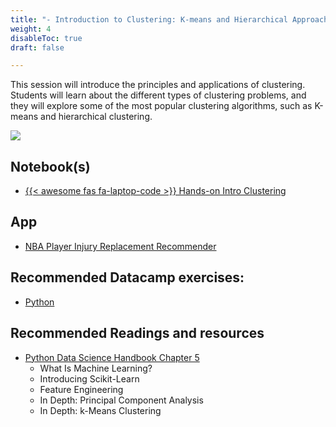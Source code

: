 ```yaml
---
title: "- Introduction to Clustering: K-means and Hierarchical Approaches"
weight: 4
disableToc: true
draft: false

---
```


This session will introduce the principles and applications of clustering. Students will learn about the different types of clustering problems, and they will explore some of the most popular clustering algorithms, such as K-means and hierarchical clustering.


![](https://raw.githubusercontent.com/aaubs/ds-master/main/data/Images/nba_Clustering_yale.png)


## Notebook(s)
* [{{< awesome fas fa-laptop-code >}} Hands-on Intro Clustering](https://colab.research.google.com/github/aaubs/ds-master/blob/main/notebooks/M1_Clustering_v4.ipynb)

## App
* [NBA Player Injury Replacement Recommender](https://github.com/aaubs/ds-master/tree/main/apps/M1-InjuryReplacement-streamlit)

## Recommended Datacamp exercises:
   * [Python](https://learn.datacamp.com/courses/unsupervised-learning-in-python) 

## Recommended Readings and resources
* [Python Data Science Handbook Chapter 5](https://jakevdp.github.io/PythonDataScienceHandbook/)
    * What Is Machine Learning?
    * Introducing Scikit-Learn
    * Feature Engineering
    * In Depth: Principal Component Analysis
    * In Depth: k-Means Clustering

<!-- * Implementation tutorials on YT PCA and K-means from [this list](https://www.youtube.com/playlist?list=PLqnslRFeH2Upcrywf-u2etjdxxkL8nl7E)

## Intro slides

Use arrows keys on keyboard to navigate. Alternatively [fullscreen slides](https://SDS-AAU.github.io/SDS-master/M1/slides/SDS-M1-UML_Intro.pdf) 
  
{{< IncludeSlides "https://SDS-AAU.github.io/SDS-master/M1/slides/SDS-M1-UML_Intro.pdf" >}} -->
